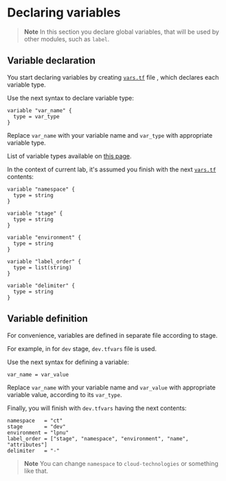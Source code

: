 # Declaring variables

> **Note**
> In this section you declare global variables, that will be used
> by other modules, such as `label`.

## Variable declaration

You start declaring variables by creating [`vars.tf`](../vars.tf) file
, which declares each variable type.

Use the next syntax to declare variable type:

```hcl
variable "var_name" {
  type = var_type
}
```

Replace `var_name` with your variable name and `var_type` with appropriate variable type.

List of variable types available on [this page](https://developer.hashicorp.com/terraform/language/expressions/types).

In the context of current lab, it's assumed you finish with the next [`vars.tf`](../vars.tf) contents:

```hcl
variable "namespace" {
  type = string
}

variable "stage" {
  type = string
}

variable "environment" {
  type = string
}

variable "label_order" {
  type = list(string)
}

variable "delimiter" {
  type = string
}
```

## Variable definition

For convenience, variables are defined in separate file according to stage.

For example, in for `dev` stage, `dev.tfvars` file is used.

Use the next syntax for defining a variable:

```hcl
var_name = var_value
```

Replace `var_name` with your variable name and `var_value`
with appropriate variable value, according to its `var_type`.

Finally, you will finish with `dev.tfvars` having the next contents:

```hcl
namespace   = "ct"
stage       = "dev"
environment = "lpnu"
label_order = ["stage", "namespace", "environment", "name", "attributes"]
delimiter   = "-"
```

> **Note**
> You can change `namespace` to `cloud-technologies` or something like that.

